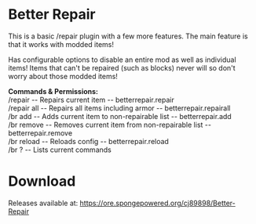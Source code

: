 # Better Repair
This is a basic /repair plugin with a few more features. The main feature is that it works with modded items!

Has configurable options to disable an entire mod as well as individual items! Items that can't be repaired (such as blocks) never will so don't worry about those modded items!

**Commands & Permissions:**  
/repair -- Repairs current item -- betterrepair.repair  
/repair all -- Repairs all items including armor -- betterrepair.repairall  
/br add -- Adds current item to non-repairable list -- betterrepair.add  
/br remove -- Removes current item from non-repairable list -- betterrepair.remove  
/br reload -- Reloads config -- betterrepair.reload  
/br ? -- Lists current commands  

# Download
Releases available at: https://ore.spongepowered.org/cj89898/Better-Repair

